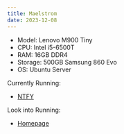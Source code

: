 ```yaml
---
title: Maelstrom
date: 2023-12-08
---
```

- Model: Lenovo M900 Tiny
- CPU: Intel i5-6500T
- RAM: 16GB DDR4
- Storage: 500GB Samsung 860 Evo
- OS: Ubuntu Server


Currently Running:
- [NTFY](https://ntfy.sh/)

Look into Running:
- [Homepage](https://github.com/gethomepage/homepage)






